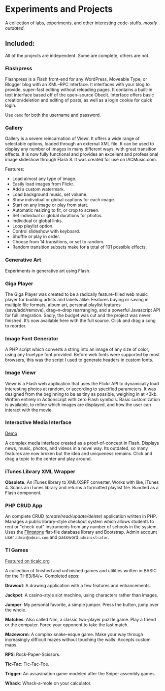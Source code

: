 # Experiments and Projects

A collection of labs, experiments, and other interesting code-stuffs. *mostly outdated.*


## Included:

All of the projects are independent. Some are complete, others are not.

### Flashpress

Flashpress is a Flash front-end for any WordPress, Moveable Type, or Blogger blog with an XML–RPC interface. It interfaces with your blog to provide, super–fast editing without reloading pages. It contains a built-in text interface based off of the open–source Obedit. Interface offers basic creation/deletion and editing of posts, as well as a login cookie for quick login.

Use `demo` for both the username and password.


### Gallery

Gallery is a severe reincarnation of Viewr. It offers a wide range of selectable options, loaded through an external XML file. It can be used to display any number of images in many different ways, with great transition effects. It is now fully functional and provides an excellent and professional image slideshow through Flash 8. It was created for use on IACMusic.com.

Features:

 * Load almost any type of image.
 * Easily load images from Flickr.
 * Add a custom watermark.
 * Load background music, set volume.
 * Show individual or global captions for each image.
 * Start on any image or play from start.
 * Automatic resizing to fit, or crop to screen.
 * Set individual or global durations for photos.
 * Individual or global links.
 * Loop playlist option.
 * Control slideshow with keyboard.
 * Shuffle or play in order.
 * Choose from 14 transitions, or set to random.
 * Random transition subsets make for a total of 101 possible effects.


### Generative Art

Experiments in generative art using Flash.


### Giga Player

The Giga Player was created to be a radically feature-filled web music player for budding artists and labels alike. Features buying or saving in multiple file formats, album art, personal playlist features (save/add/remove), drag–n–drop rearranging, and a powerful Javascript API for full integration. Sadly, the budget was cut and the project was never finished. It’s now available here with the full source. Click and drag a song to reorder.


### Image Font Generator

A PHP script which converts a string into an image of any size of color, using any truetype font provided. Before web fonts were supported by most browsers, this was the script I used to generate headers in custom fonts.


### Image Viewr

Viewr is a Flash web application that uses the Flickr API to dynamically load interesting photos at random, or according to specified parameters. It was designed from the beginning to be as tiny as possible, weighing in at <3kb. Written entirely in Actionscript with zero Flash symbols. Basic customization is available, to refine which images are displayed, and how the user can interact with the movie.


### Interactive Media Interface 

[Demo](http://lacymorrow.com/projects/offline/cee)

A complex media interface created as a proof-of-concept in Flash. Displays news, music, photos, and videos in a novel way. Its outdated, so many features are now broken but the idea and uniqueness remains. Click and drag a topic to the center and play around.


### iTunes Library XML Wrapper

**Obsolete.** An iTunes library to XML/XSPF converter. Works with like, iTunes 4. Scans an iTunes library and returns a formatted playlist file. Bundled as a Flash component. 


### PHP CRUD App

An complete CRUD *(create/read/update/delete)* application written in PHP. Manages a public library-style checkout system which allows students to rent or "check-out" instruments from any number of schools in the system. Uses the [Flintstone](https://github.com/fire015/flintstone/) flat-file database library and Bootstrap. Admin account user `admin@admin.com` and password `administrator`.


### TI Games

[Featured on ticalc.org](http://www.ticalc.org/archives/files/authors/99/9999.html)

A collection of finished and unfinished games and utilities written in BASIC for the TI-83/84/+. Completed apps:

**Drawout**: A drawing application with a few features and enhancements.

**Jackpot**: A casino-style slot machine, using characters rather than images.

**Jumper**: My personal favorite, a simple jumper. Press the button, jump over the whole.

**Matches**: Also called Nim, a classic two-player puzzle game. Play a friend or the computer. Force your opponent to take the last match.

**Mazeworm**: A complex snake-esque game. Make your way through increasingly difficult mazes without touching the walls. Accepts custom maps.

**RPS**: Rock-Paper-Scissors.

**Tic-Tac**: Tic-Tac-Toe.

**Trigger**: An assasination game modeled after the Sniper assembly games.

**Whack**: Whack-a-mole on your calculator.
